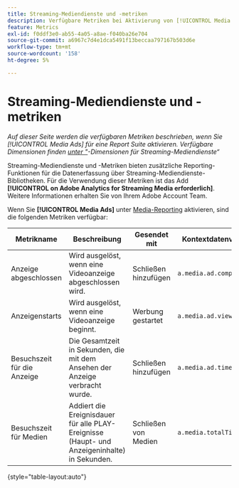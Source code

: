 ```yaml
---
title: Streaming-Mediendienste und -metriken
description: Verfügbare Metriken bei Aktivierung von [!UICONTROL Media Ads] für eine Report Suite.
feature: Metrics
exl-id: f0ddf3e0-ab55-4a05-a8ae-f040ba26e704
source-git-commit: a6967c7d4e1dca5491f13beccaa797167b503d6e
workflow-type: tm+mt
source-wordcount: '158'
ht-degree: 5%

---
```


# Streaming-Mediendienste und -metriken

*Auf dieser Seite werden die verfügbaren Metriken beschrieben, wenn Sie [!UICONTROL Media Ads] für eine Report Suite aktivieren. Verfügbare Dimensionen finden [ unter &quot;](../dimensions/sm-ads.md)-Dimensionen für Streaming-Mediendienste“*

Streaming-Mediendienste und -Metriken bieten zusätzliche Reporting-Funktionen für die Datenerfassung über Streaming-Mediendienste-Bibliotheken. Für die Verwendung dieser Metriken ist das Add **[!UICONTROL on Adobe Analytics for Streaming Media erforderlich]**. Weitere Informationen erhalten Sie von Ihrem Adobe Account Team.

Wenn Sie **[!UICONTROL Media Ads]** unter [Media-Reporting](/help/admin/tools/manage-rs/edit-settings/media-management.md) aktivieren, sind die folgenden Metriken verfügbar:

| Metrikname | Beschreibung | Gesendet mit | Kontextdatenvariable |
| --- | --- | --- | --- |
| Anzeige abgeschlossen | Wird ausgelöst, wenn eine Videoanzeige abgeschlossen wird. | Schließen hinzufügen | `a.media.ad.complete` |
| Anzeigenstarts | Wird ausgelöst, wenn eine Videoanzeige beginnt. | Werbung gestartet | `a.media.ad.view` |
| Besuchszeit für die Anzeige | Die Gesamtzeit in Sekunden, die mit dem Ansehen der Anzeige verbracht wurde. | Schließen hinzufügen | `a.media.ad.timePlayed` |
| Besuchszeit für Medien | Addiert die Ereignisdauer für alle PLAY-Ereignisse (Haupt- und Anzeigeninhalte) in Sekunden. | Schließen von Medien | `a.media.totalTimePlayed` |

{style="table-layout:auto"}
